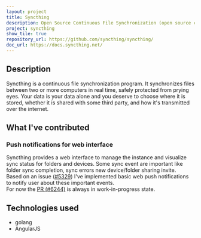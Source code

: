 ```yaml
---
layout: project
title: Syncthing
description: Open Source Continuous File Synchronization (open source contribution)
project: syncthing
show_tile: true
repository_url: https://github.com/syncthing/syncthing/
doc_url: https://docs.syncthing.net/
---
```

## Description
Syncthing is a continuous file synchronization program. It synchronizes files between two or more computers in real time, safely protected from prying eyes. Your data is your data alone and you deserve to choose where it is stored, whether it is shared with some third party, and how it's transmitted over the internet.

## What I've contributed
### Push notifications for web interface
Syncthing provides a web interface to manage the instance and visualize sync status for folders and devices. Some sync event are important like folder sync completion, sync errors new device/folder sharing invite.  
Based on an issue ([#5329](https://github.com/syncthing/syncthing/issues/5329)) I've implemented basic web push notifications to notify user about these important events.  
For now the [PR (#6244)](https://github.com/syncthing/syncthing/pull/6244) is always in work-in-progress state.

## Technologies used
* golang
* AngularJS